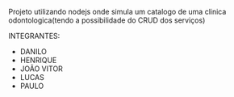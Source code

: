 Projeto utilizando nodejs onde simula um catalogo de uma clinica odontologica(tendo a possibilidade do CRUD dos serviços)

INTEGRANTES:
  - DANILO
  - HENRIQUE
  - JOÃO VITOR
  - LUCAS
  - PAULO
